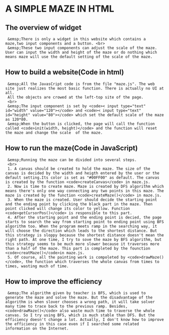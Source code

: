 # A SIMPLE MAZE IN HTML
## The overview of widget
     &emsp;There is only a widget in this website which contains a maze,two input components and a button. <br> 
     &emsp;These two input components can adjust the scale of the maze. User can input the width and height of the maze or do nothing which means maze will use the default setting of the scale of the maze.
## How to build a website(Code in html)
     &emsp;All the JavasCript code is from the file "maze.js". The web site just realizes the most basic function. There is actually no UI at all. 
     All the objects are crowed at the left-top site of the page.
     <br>
     &emsp;The input component is set by <code>< input type="text" id="width" value="120"></code> and <code>< input type="text" id="height" value="80"></code> which set the default scale of the maze as 120*80.
     &emsp;When the button is clicked, the page will call the function called <code>init(width, height)</code> and the function will reset the maze and change the scale  of the maze.
## How to run the maze(Code in JavaScript)
     &emsp;Running the maze can be divided into several steps.
     <br>
     1. A canvas should be created to hold the maze. The size of the canvas is decided by the width and heigth entered by the user or the default setting.Its color is set as "#00FF00" as default. The canvas is created by the function <code>createCanvas</code> in maze.js.
     2. Now is time to create maze. Maze is created by DFS algorithm which means there's only one way connecting any two points in this maze. The maze is created by the function <code>createMaze()</code> in maze.js.
     3. When the maze is created. User should decide the starting point and the ending point by clicking the black part in the maze. Then point clicked will change its color to yellow. Function <code>getCursorPos()</code> is responsible to this part.
     4. After the starting point and the ending point is decied, the page starts to search the way from starting point to ending point using BFS algorithm too. When the program meets ramp in the searching way, it will choose the direction which leads to the shortest distance. But this strategy is sloppy because the shortest distance doesn't mean the right path. At one time, I try to sove the maze by BFS algorithm, but this strategy seems to be much more slower because it traverses more than a half of the maze. This part is completed by the founction <code>creatMaze()</code>in maze.js. 
     5. Of course, all the painting work is compoleted by <code>drawMaze()</code>, the function which traverses the whole canvas from times to times, wasting much of time.
## How to improve the efficiency
     &emsp;The algorithm given by teacher is BFS, which is used to generate the maze and solve the maze. But the disadvantage of the algorithm is when slover chooses a wrong path, it will take solver many time to trace back to the previous ramp. Besides, <code>drawMaze()</code> also waste much time to traverse the whole canvas. So I try using BFS, which is much stable than DFS. But the efficiency doesn't change a lot. Actually, I don't know how to improve the efficiency in this case even if I searched some related information on the Internet.
